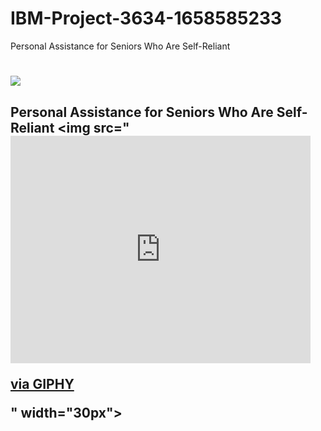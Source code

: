 # IBM-Project-3634-1658585233
Personal Assistance for Seniors Who Are Self-Reliant
 
 <h1 align="fill">
 <img src="[https://i.postimg.cc/HnQSb20b/IBM.jpg](https://www.tricella.com/smart-pillbox)" />
</h1>

## Personal Assistance for Seniors Who Are Self-Reliant <img src="<iframe src="https://giphy.com/embed/3o7TKozruAlI826Mo0" width="480" height="364" frameBorder="0" class="giphy-embed" allowFullScreen></iframe><p><a href="https://giphy.com/gifs/rebecca-hendin-rebeccca-3o7TKozruAlI826Mo0">via GIPHY</a></p>" width="30px">


